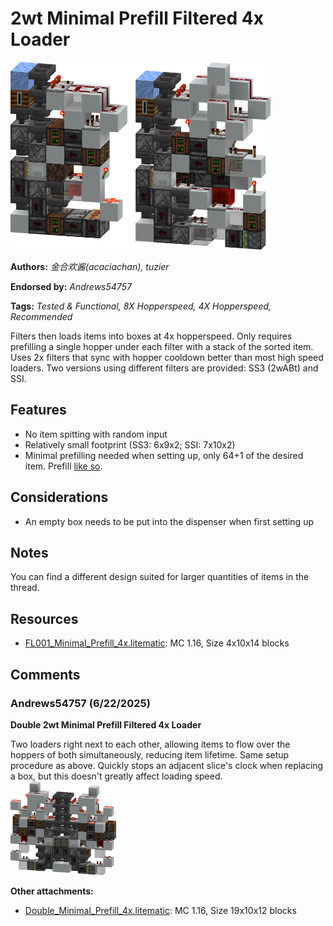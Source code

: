 # 2wt Minimal Prefill Filtered 4x Loader
<img alt="Minimal_Prefill_4x.png" src="images/Minimal_Prefill_4x.png?raw=1" height="300px">

**Authors:** *金合欢酱(acaciachan), tuzier*

**Endorsed by:** *Andrews54757*

**Tags:** *Tested & Functional, 8X Hopperspeed, 4X Hopperspeed, Recommended*

Filters then loads items into boxes at 4x hopperspeed. Only requires prefilling a single hopper under each filter with a stack of the sorted item. Uses 2x filters that sync with hopper cooldown better than most high speed loaders. Two versions using different filters are provided: SS3 (2wABt) and SSI.

## Features
- No item spitting with random input
- Relatively small footprint (SS3: 6x9x2; SSI: 7x10x2)
- Minimal prefilling needed when setting up, only 64+1 of the desired item. Prefill [like so](https://discord.com/channels/748542142347083868/869352287708012634/869591141065039962).

## Considerations
- An empty box needs to be put into the dispenser when first setting up

## Notes
You can find a different design suited for larger quantities of items in the thread.

## Resources
- [FL001_Minimal_Prefill_4x.litematic](attachments/FL001_Minimal_Prefill_4x.litematic): MC 1.16, Size 4x10x14 blocks

## Comments

### Andrews54757 (6/22/2025)
**Double 2wt Minimal Prefill Filtered 4x Loader**

Two loaders right next to each other, allowing items to flow over the hoppers of both simultaneously, reducing item lifetime. Same setup procedure as above. Quickly stops an adjacent slice's clock when replacing a box, but this doesn't greatly affect loading speed.
<img alt="Double_Minimal_Prefill_4x.png" src="comments_attachments/1386195281607131178-double_minimal_prefill_4x.png?raw=1" height="150px">

**Other attachments:**
- [Double_Minimal_Prefill_4x.litematic](comments_attachments/1386195282030629047-double_minimal_prefill_4x.litematic): MC 1.16, Size 19x10x12 blocks

